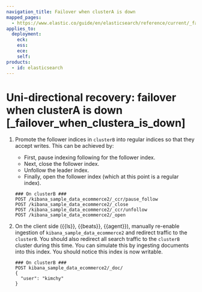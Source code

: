 ```yaml
---
navigation_title: Failover when clusterA is down
mapped_pages:
  - https://www.elastic.co/guide/en/elasticsearch/reference/current/_failover_when_clustera_is_down.html
applies_to:
  deployment:
    eck:
    ess:
    ece:
    self:
products:
  - id: elasticsearch
---
```


# Uni-directional recovery: failover when clusterA is down [_failover_when_clustera_is_down]

1. Promote the follower indices in `clusterB` into regular indices so that they accept writes. This can be achieved by:

    * First, pause indexing following for the follower index.
    * Next, close the follower index.
    * Unfollow the leader index.
    * Finally, open the follower index (which at this point is a regular index).

    ```console
    ### On clusterB ###
    POST /kibana_sample_data_ecommerce2/_ccr/pause_follow
    POST /kibana_sample_data_ecommerce2/_close
    POST /kibana_sample_data_ecommerce2/_ccr/unfollow
    POST /kibana_sample_data_ecommerce2/_open
    ```

2. On the client side ({{ls}}, {{beats}}, {{agent}}), manually re-enable ingestion of `kibana_sample_data_ecommerce2` and redirect traffic to the `clusterB`. You should also redirect all search traffic to the `clusterB` cluster during this time. You can simulate this by ingesting documents into this index. You should notice this index is now writable.

    ```console
    ### On clusterB ###
    POST kibana_sample_data_ecommerce2/_doc/
    {
      "user": "kimchy"
    }
    ```


